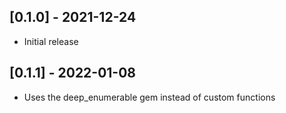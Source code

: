 ## [0.1.0] - 2021-12-24

- Initial release

## [0.1.1] - 2022-01-08

- Uses the deep_enumerable gem instead of custom functions